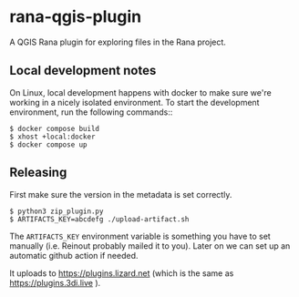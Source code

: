 # rana-qgis-plugin

A QGIS Rana plugin for exploring files in the Rana project.

Local development notes
-----------------------

On Linux, local development happens with docker to make sure we're working in a nicely
isolated environment. To start the development environment, run the following commands::

    $ docker compose build
    $ xhost +local:docker
    $ docker compose up

## Releasing

First make sure the version in the metadata is set correctly.

    $ python3 zip_plugin.py
    $ ARTIFACTS_KEY=abcdefg ./upload-artifact.sh

The `ARTIFACTS_KEY` environment variable is something you have to set manually
(i.e. Reinout probably mailed it to you). Later on we can set up an automatic
github action if needed.

It uploads to https://plugins.lizard.net (which is the same as
https://plugins.3di.live ).
